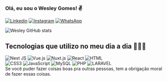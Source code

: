 ### Olá, eu sou o Wesley Gomes! ✌️
[![Linkedin](https://img.shields.io/badge/LinkedIn-0077B5?style=for-the-badge&logo=linkedin&logoColor=white)](https://www.linkedin.com/in/wesley-gomes-b2bb79205/)
[![Instagram](https://img.shields.io/badge/Instagram-E4405F?style=for-the-badge&logo=instagram&logoColor=white)](https://www.instagram.com/wesley.gomes.l/)
[![WhatsApp](https://img.shields.io/badge/WhatsApp-25D366?style=for-the-badge&logo=whatsapp&logoColor=white)](http://wa.me/5533988546600?text=Olá%20vim%20através%20do%20o%20seu%20Github.)

![Wesley GitHub stats](https://github-readme-stats.vercel.app/api?username=wesley-gomes-sje&show_icons=true&theme=highcontrast)

## Tecnologias que utilizo no meu dia a dia 👨🏿‍💻
![Next JS](https://img.shields.io/badge/Next-black?style=for-the-badge&logo=next.js&logoColor=white)
![Vue.js](https://img.shields.io/badge/vuejs-%2335495e.svg?style=for-the-badge&logo=vuedotjs&logoColor=%234FC08D) 
![Nuxt.js](https://img.shields.io/badge/Nuxt-js-%2335495e.svg?style=for-the-badge&logo=nuxtdotjs&logoColor=%234FC08D)
![React](https://img.shields.io/badge/react-%2320232a.svg?style=for-the-badge&logo=react&logoColor=%2361DAFB)
![HTML](https://img.shields.io/badge/HTML5-E34F26?style=for-the-badge&logo=html5&logoColor=white) 
<br>
![CSS3](https://img.shields.io/badge/css3-%231572B6.svg?style=for-the-badge&logo=css3&logoColor=white)
![JavaScript](https://img.shields.io/badge/javascript-%23323330.svg?style=for-the-badge&logo=javascript&logoColor=%23F7DF1E) 
![MySQL](https://img.shields.io/badge/mysql-%2300f.svg?style=for-the-badge&logo=mysql&logoColor=white)
![PHP](https://img.shields.io/badge/PHP-777BB4?style=for-the-badge&logo=php&logoColor=white)
![LARAVEL](https://img.shields.io/badge/Laravel-FF2D20?style=for-the-badge&logo=laravel&logoColor=white)
<br>
Se você puder fazer coisas boas pra outras pessoas, tem a obrigação moral de fazer essas coisas.
